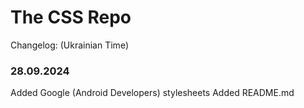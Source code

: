 # The CSS Repo
Changelog: (Ukrainian Time)
<h3>28.09.2024</h3>
Added Google (Android Developers) stylesheets
Added README.md
